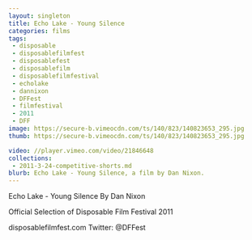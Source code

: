 ```yaml
---
layout: singleton
title: Echo Lake - Young Silence
categories: films
tags:
 - disposable
 - disposablefilmfest
 - disposablefest
 - disposablefilm
 - disposablefilmfestival
 - echolake
 - dannixon
 - DFFest
 - filmfestival
 - 2011
 - DFF
image: https://secure-b.vimeocdn.com/ts/140/823/140823653_295.jpg
thumb: https://secure-b.vimeocdn.com/ts/140/823/140823653_295.jpg

video: //player.vimeo.com/video/21846648
collections:
 - 2011-3-24-competitive-shorts.md
blurb: Echo Lake - Young Silence, a film by Dan Nixon.
---
```


Echo Lake - Young Silence
By Dan Nixon

Official Selection of Disposable Film Festival 2011

disposablefilmfest.com
Twitter: @DFFest